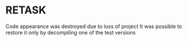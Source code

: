# RETASK
Code appearance was destroyed due to loss of project
It was possible to restore it only by decompiling one of the test versions
